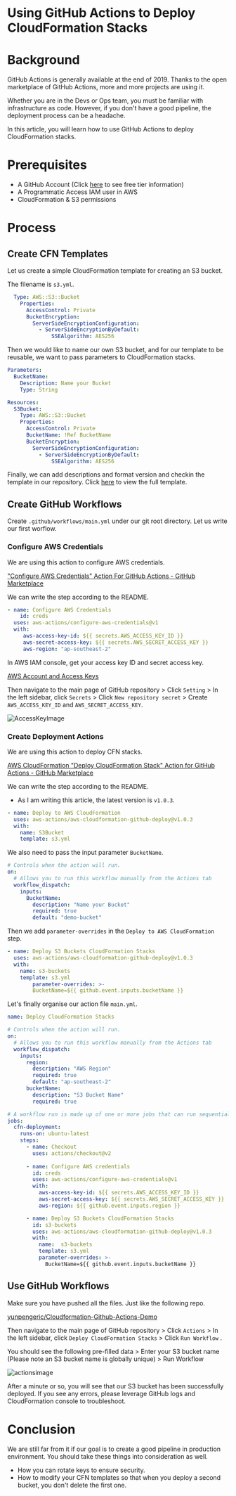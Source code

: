 # Using GitHub Actions to Deploy CloudFormation Stacks

# Background

GitHub Actions is generally available at the end of 2019. Thanks to the open marketplace of GitHub Actions, more and more projects are using it. 

Whether you are in the Devs or Ops team, you must be familiar with infrastructure as code. However, if you don't have a good pipeline, the deployment process can be a headache.

In this article, you will learn how to use GitHub Actions to deploy CloudFormation stacks.

# Prerequisites

- A GitHub Account (Click [here](https://docs.github.com/en/github/setting-up-and-managing-billing-and-payments-on-github/about-billing-for-github-actions) to see free tier information)
- A Programmatic Access IAM user in AWS
- CloudFormation & S3 permissions

# Process

## Create CFN Templates

Let us create a simple CloudFormation template for creating an S3 bucket.

The filename is `s3.yml`.

```yaml
  Type: AWS::S3::Bucket
    Properties:
      AccessControl: Private
      BucketEncryption:
        ServerSideEncryptionConfiguration:
          - ServerSideEncryptionByDefault:
              SSEAlgorithm: AES256
```

Then we would like to name our own S3 bucket, and for our template to be reusable, we want to pass parameters to CloudFormation stacks.

```yaml
Parameters:
  BucketName:
    Description: Name your Bucket
    Type: String

Resources:
  S3Bucket:
    Type: AWS::S3::Bucket
    Properties:
      AccessControl: Private
      BucketName: !Ref BucketName
      BucketEncryption:
        ServerSideEncryptionConfiguration:
          - ServerSideEncryptionByDefault:
              SSEAlgorithm: AES256
```

Finally, we can add descriptions and format version and checkin the template in our repository.  Click [here](https://github.com/yunpengeric/Cloudformation-Github-Actions-Demo/blob/main/s3.yml) to view the full template.

## Create GitHub Workflows

Create `.github/workflows/main.yml` under our git root directory.  Let us write our first worflow.

### Configure AWS Credentials

We are using this action to configure AWS credentials.

["Configure AWS Credentials" Action For GitHub Actions - GitHub Marketplace](https://github.com/marketplace/actions/configure-aws-credentials-action-for-github-actions)

We can write the step according to the README.

```yaml
- name: Configure AWS Credentials
	id: creds
  uses: aws-actions/configure-aws-credentials@v1
  with:
     aws-access-key-id: ${{ secrets.AWS_ACCESS_KEY_ID }}
     aws-secret-access-key: ${{ secrets.AWS_SECRET_ACCESS_KEY }}
     aws-region: "ap-southeast-2"
```

In AWS IAM console, get your access key ID and secret access key.

[AWS Account and Access Keys](https://docs.aws.amazon.com/powershell/latest/userguide/pstools-appendix-sign-up.html)

Then navigate to the main page of  GitHub repository > Click `Setting` > In the left sidebar, click `Secrets` > Click `New repository secret` >  Create `AWS_ACCESS_KEY_ID` and `AWS_SECRET_ACCESS_KEY`.

![AccessKeyImage](https://dev-to-uploads.s3.amazonaws.com/uploads/articles/bh74157kvi8e4k7bh6lc.png)

### Create Deployment Actions

We are using this action to deploy CFN stacks. 

[AWS CloudFormation "Deploy CloudFormation Stack" Action for GitHub Actions - GitHub Marketplace](https://github.com/marketplace/actions/aws-cloudformation-deploy-cloudformation-stack-action-for-github-actions)

We can write the step according to the README.

- As I am writing this article, the latest version is `v1.0.3`.

```yaml
- name: Deploy to AWS CloudFormation
  uses: aws-actions/aws-cloudformation-github-deploy@v1.0.3
  with:
    name: S3Bucket
    template: s3.yml
```

We also need to pass the input parameter `BucketName`.

```yaml
# Controls when the action will run.
on:
  # Allows you to run this workflow manually from the Actions tab
  workflow_dispatch:
    inputs:
      BucketName:
        description: "Name your Bucket"
        required: true
		default: "demo-bucket"
```

Then we add `parameter-overrides` in the `Deploy to AWS CloudFormation` step.

```yaml
- name: Deploy S3 Buckets CloudFormation Stacks
  uses: aws-actions/aws-cloudformation-github-deploy@v1.0.3
  with:
    name: s3-buckets
    template: s3.yml
		parameter-overrides: >-
	    BucketName=${{ github.event.inputs.bucketName }}
```

Let's finally organise our action file `main.yml`.

```yaml
name: Deploy CloudFormation Stacks

# Controls when the action will run.
on:
  # Allows you to run this workflow manually from the Actions tab
  workflow_dispatch:
    inputs:
      region:
        description: "AWS Region"
        required: true
        default: "ap-southeast-2"
      bucketName:
        description: "S3 Bucket Name"
        required: true

# A workflow run is made up of one or more jobs that can run sequentially or in parallel
jobs:
  cfn-deployment:
    runs-on: ubuntu-latest
    steps:
      - name: Checkout
        uses: actions/checkout@v2
        
      - name: Configure AWS credentials
        id: creds
        uses: aws-actions/configure-aws-credentials@v1
        with:
          aws-access-key-id: ${{ secrets.AWS_ACCESS_KEY_ID }}
          aws-secret-access-key: ${{ secrets.AWS_SECRET_ACCESS_KEY }}
          aws-region: ${{ github.event.inputs.region }} 

      - name: Deploy S3 Buckets CloudFormation Stacks
        id: s3-buckets
        uses: aws-actions/aws-cloudformation-github-deploy@v1.0.3
        with:
          name:  s3-buckets
          template: s3.yml
          parameter-overrides: >-
            BucketName=${{ github.event.inputs.bucketName }}
```

## Use GitHub Workflows

Make sure you have pushed all the files. Just like the following repo.

[yunpengeric/Cloudformation-Github-Actions-Demo](https://github.com/yunpengeric/Cloudformation-Github-Actions-Demo)

Then navigate to the main page of  GitHub repository > Click `Actions` > In the left sidebar, click `Deploy CloudFormation Stacks` >  Click `Run Workflow` .

You should see the following pre-filled data > Enter your S3 bucket name (Please note an S3 bucket name is globally unique) > Run Workflow

![actionsimage](https://dev-to-uploads.s3.amazonaws.com/uploads/articles/7wj9nby1ca23s3ucdohn.png)

After a minute or so, you will see that our S3 bucket has been successfully deployed. If you see any errors, please leverage GitHub logs and CloudFormation console to troubleshoot. 

# Conclusion

We are still far from it if our goal is to create a good pipeline in production environment. You should take these things into consideration as well.

- How you can rotate keys to ensure security.
- How to modify your CFN templates so that when you deploy a second bucket, you don't delete the first one.